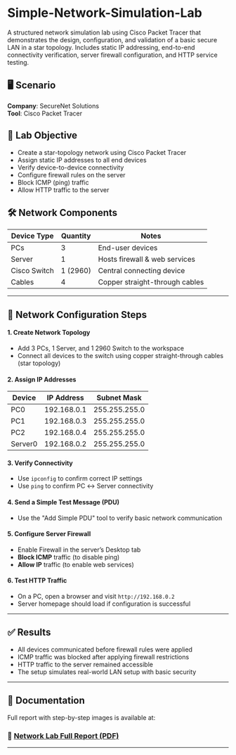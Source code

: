 # Simple-Network-Simulation-Lab
A structured network simulation lab using Cisco Packet Tracer that demonstrates the design, configuration, and validation of a basic secure LAN in a star topology. Includes static IP addressing, end-to-end connectivity verification, server firewall configuration, and HTTP service testing.
## 🖥️ Scenario
 
**Company**: SecureNet Solutions  
**Tool**: Cisco Packet Tracer
## 🎯 Lab Objective

- Create a star-topology network using Cisco Packet Tracer  
- Assign static IP addresses to all end devices  
- Verify device-to-device connectivity  
- Configure firewall rules on the server  
- Block ICMP (ping) traffic  
- Allow HTTP traffic to the server
## 🛠️ Network Components

| Device Type       | Quantity | Notes                             |
|-------------------|----------|-----------------------------------|
| PCs               | 3        | End-user devices                  |
| Server            | 1        | Hosts firewall & web services     |
| Cisco Switch      | 1 (2960) | Central connecting device         |
| Cables            | 4        | Copper straight-through cables    |

---

## 🧩 Network Configuration Steps
#### 1. **Create Network Topology**
- Add 3 PCs, 1 Server, and 1 2960 Switch to the workspace
- Connect all devices to the switch using copper straight-through cables (star topology)

#### 2. **Assign IP Addresses**
| Device  | IP Address     | Subnet Mask       |
|---------|----------------|-------------------|
| PC0     | 192.168.0.1    | 255.255.255.0     |
| PC1     | 192.168.0.3    | 255.255.255.0     |
| PC2     | 192.168.0.4    | 255.255.255.0     |
| Server0 | 192.168.0.2    | 255.255.255.0     |

#### 3. **Verify Connectivity**
- Use `ipconfig` to confirm correct IP settings
- Use `ping` to confirm PC ↔ Server connectivity

#### 4. **Send a Simple Test Message (PDU)**
- Use the "Add Simple PDU" tool to verify basic network communication

#### 5. **Configure Server Firewall**
- Enable Firewall in the server’s Desktop tab
- **Block ICMP** traffic (to disable ping)
- **Allow IP** traffic (to enable web services)

#### 6. **Test HTTP Traffic**
- On a PC, open a browser and visit `http://192.168.0.2`
- Server homepage should load if configuration is successful

---

## ✅ Results

- All devices communicated before firewall rules were applied  
- ICMP traffic was blocked after applying firewall restrictions  
- HTTP traffic to the server remained accessible  
- The setup simulates real-world LAN setup with basic security

---
## 📄 Documentation

Full report with step-by-step images is available at:  
### 📄 [Network Lab Full Report (PDF)](https://drive.google.com/file/d/1GI7JK-oCBBmSZzTBrnhlv_UrjSEs_j0V/view?usp=drive_link)

---
